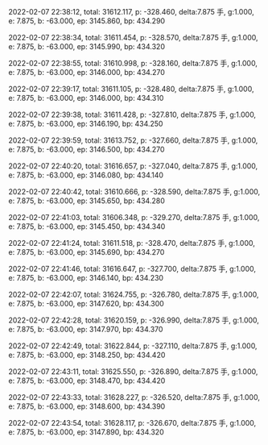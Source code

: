 2022-02-07 22:38:12, total: 31612.117, p: -328.460, delta:7.875 手, g:1.000, e: 7.875, b: -63.000, ep: 3145.860, bp: 434.290

2022-02-07 22:38:34, total: 31611.454, p: -328.570, delta:7.875 手, g:1.000, e: 7.875, b: -63.000, ep: 3145.990, bp: 434.320

2022-02-07 22:38:55, total: 31610.998, p: -328.160, delta:7.875 手, g:1.000, e: 7.875, b: -63.000, ep: 3146.000, bp: 434.270

2022-02-07 22:39:17, total: 31611.105, p: -328.480, delta:7.875 手, g:1.000, e: 7.875, b: -63.000, ep: 3146.000, bp: 434.310

2022-02-07 22:39:38, total: 31611.428, p: -327.810, delta:7.875 手, g:1.000, e: 7.875, b: -63.000, ep: 3146.190, bp: 434.250

2022-02-07 22:39:59, total: 31613.752, p: -327.660, delta:7.875 手, g:1.000, e: 7.875, b: -63.000, ep: 3146.500, bp: 434.270

2022-02-07 22:40:20, total: 31616.657, p: -327.040, delta:7.875 手, g:1.000, e: 7.875, b: -63.000, ep: 3146.080, bp: 434.140

2022-02-07 22:40:42, total: 31610.666, p: -328.590, delta:7.875 手, g:1.000, e: 7.875, b: -63.000, ep: 3145.650, bp: 434.280

2022-02-07 22:41:03, total: 31606.348, p: -329.270, delta:7.875 手, g:1.000, e: 7.875, b: -63.000, ep: 3145.450, bp: 434.340

2022-02-07 22:41:24, total: 31611.518, p: -328.470, delta:7.875 手, g:1.000, e: 7.875, b: -63.000, ep: 3145.690, bp: 434.270

2022-02-07 22:41:46, total: 31616.647, p: -327.700, delta:7.875 手, g:1.000, e: 7.875, b: -63.000, ep: 3146.140, bp: 434.230

2022-02-07 22:42:07, total: 31624.755, p: -326.780, delta:7.875 手, g:1.000, e: 7.875, b: -63.000, ep: 3147.620, bp: 434.300

2022-02-07 22:42:28, total: 31620.159, p: -326.990, delta:7.875 手, g:1.000, e: 7.875, b: -63.000, ep: 3147.970, bp: 434.370

2022-02-07 22:42:49, total: 31622.844, p: -327.110, delta:7.875 手, g:1.000, e: 7.875, b: -63.000, ep: 3148.250, bp: 434.420

2022-02-07 22:43:11, total: 31625.550, p: -326.890, delta:7.875 手, g:1.000, e: 7.875, b: -63.000, ep: 3148.470, bp: 434.420

2022-02-07 22:43:33, total: 31628.227, p: -326.520, delta:7.875 手, g:1.000, e: 7.875, b: -63.000, ep: 3148.600, bp: 434.390

2022-02-07 22:43:54, total: 31628.117, p: -326.670, delta:7.875 手, g:1.000, e: 7.875, b: -63.000, ep: 3147.890, bp: 434.320